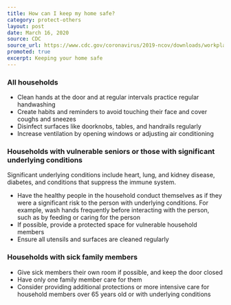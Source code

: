 ```yaml
---
title: How can I keep my home safe?
category: protect-others
layout: post
date: March 16, 2020
source: CDC
source_url: https://www.cdc.gov/coronavirus/2019-ncov/downloads/workplace-school-and-home-guidance.pdf
promoted: true
excerpt: Keeping your home safe
---
```


### All households
- Clean hands at the door and at regular intervals practice regular handwashing
- Create habits and reminders to avoid touching their face and cover coughs and sneezes
- Disinfect surfaces like doorknobs, tables, and handrails regularly
- Increase ventilation by opening windows or adjusting air conditioning

### Households with vulnerable seniors or those with significant underlying conditions

Significant underlying conditions include heart, lung, and kidney disease,
diabetes, and conditions that suppress the immune system.

- Have the healthy people in the household conduct themselves as if they were a significant risk to the
person with underlying conditions. For example, wash hands frequently before interacting with the
person, such as by feeding or caring for the person
- If possible, provide a protected space for vulnerable household members
- Ensure all utensils and surfaces are cleaned regularly

### Households with sick family members
- Give sick members their own room if possible, and keep the door closed
- Have only one family member care for them
- Consider providing additional protections or more intensive care for household members over 65
years old or with underlying conditions
